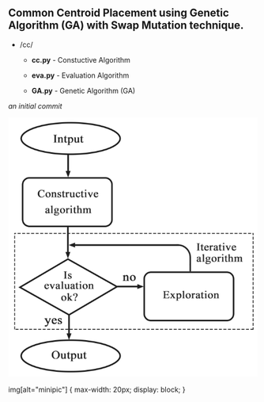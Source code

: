 ## Common Centroid Placement using Genetic Algorithm (GA) with Swap Mutation technique. 

* /cc/

    * **cc.py** - Constuctive Algorithm 

    * **eva.py** - Evaluation Algorithm 
    
    * **GA.py** - Genetic Algorithm (GA)

*an initial commit*


![minipic](flow_chart.png)

img[alt="minipic"] { 
  max-width:  20px; 
  display: block;
}
